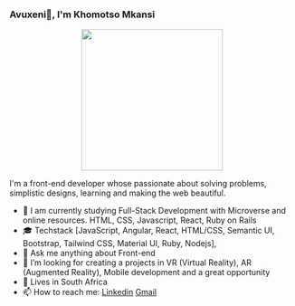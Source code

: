 ### Avuxeni👋, I'm Khomotso Mkansi

<p align="center">
  <img width="250" src="https://media.giphy.com/media/jIgXf4hgbHCeKiXpvt/giphy.gif">
</p>

I'm a front-end developer whose passionate about solving problems, simplistic designs, learning and making the web beautiful.

- 🌱 I am currently studying Full-Stack Development with Microverse and online resources. HTML, CSS, Javascript, React, Ruby on Rails
-  🎓 Techstack [JavaScript, Angular, React, HTML/CSS, Semantic UI, Bootstrap, Tailwind CSS, Material UI, Ruby, Nodejs],
- 💬 Ask me anything about Front-end
- 🤔 I’m looking for creating a projects in VR (Virtual Reality), AR (Augmented Reality), Mobile development and a great opportunity
- 🏡 Lives in South Africa
- 📫 How to reach me: [Linkedin](https://www.linkedin.com/in/khomotso-prudence-mkansi-aa7794b7/) [Gmail](mailto:kgomotsomkansi@gmail.com)

